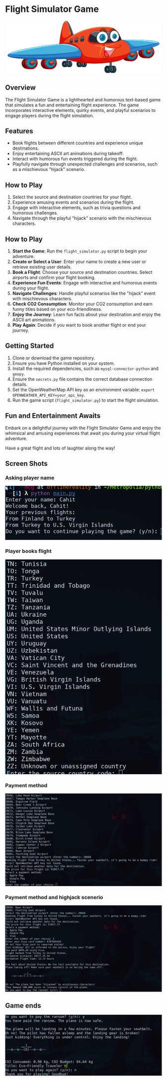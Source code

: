 # Flight Simulator Game

![freepik.com](cartoon_airplain.jpg)

## Overview

The Flight Simulator Game is a lighthearted and humorous text-based game that simulates a fun and entertaining flight experience. The game incorporates interactive elements, quirky events, and playful scenarios to engage players during the flight simulation.

## Features

- Book flights between different countries and experience unique destinations.
- Enjoy entertaining ASCII art animations during takeoff.
- Interact with humorous fun events triggered during the flight.
- Playfully navigate through unexpected challenges and scenarios, such as a mischievous "hijack" scenario.

## How to Play

1. Select the source and destination countries for your flight.
2. Experience amusing events and scenarios during the flight.
3. Engage with interactive elements, such as trivia questions and humorous challenges.
4. Navigate through the playful "hijack" scenario with the mischievous characters.

## How to Play

1. **Start the Game**: Run the `flight_simulator.py` script to begin your adventure.
2. **Create or Select a User**: Enter your name to create a new user or retrieve existing user details.
3. **Book a Flight**: Choose your source and destination countries. Select airports and confirm your flight booking.
4. **Experience Fun Events**: Engage with interactive and humorous events during your flight.
5. **Navigate Challenges**: Handle playful scenarios like the "hijack" event with mischievous characters.
6. **Check CO2 Consumption**: Monitor your CO2 consumption and earn funny titles based on your eco-friendliness.
7. **Enjoy the Journey**: Learn fun facts about your destination and enjoy the ASCII art animations.
8. **Play Again**: Decide if you want to book another flight or end your journey.

## Getting Started

1. Clone or download the game repository.
2. Ensure you have Python installed on your system.
3. Install the required dependencies, such as `mysql-connector-python` and `geopy`.
4. Ensure the `secrets.py` file contains the correct database connection details.
5. Set the OpenWeatherMap API key as an environment variable: `export OPENWEATHER_API_KEY=your_api_key`.
5. Run the game script (`flight_simulator.py`) to start the flight simulation.

## Fun and Entertainment Awaits

Embark on a delightful journey with the Flight Simulator Game and enjoy the whimsical and amusing experiences that await you during your virtual flight adventure.

Have a great flight and lots of laughter along the way!

## Screen Shots

### Asking player name

![screen_shot](screen_shots/1728375636.png)

### Player books flight
![screen_shot](screen_shots/1728375747.png)

### Payment method

![screen_shot](screen_shots/1728375844.png)


### Payment method and highjack scenerio

![screen_shot](screen_shots/1728375973.png)


## Game ends

![screen_shot](screen_shots/1728376058.png)
